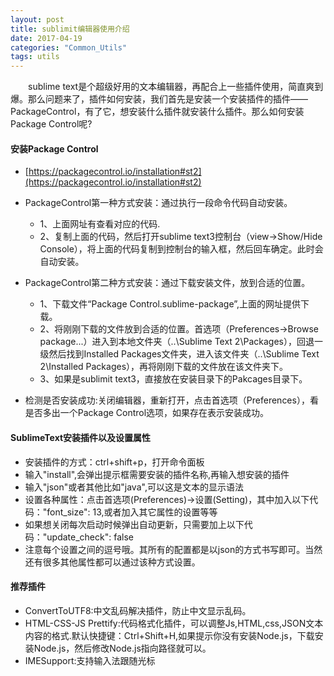 ```yaml
---
layout: post
title: sublimit编辑器使用介绍
date: 2017-04-19
categories: "Common_Utils"
tags: utils
---
```

&ensp;&ensp;&ensp;&ensp;sublime text是个超级好用的文本编辑器，再配合上一些插件使用，简直爽到爆。那么问题来了，插件如何安装，我们首先是安装一个安装插件的插件——PackageControl，有了它，想安装什么插件就安装什么插件。那么如何安装Package Control呢?

#### **安装Package Control**

- [https://packagecontrol.io/installation#st2](https://packagecontrol.io/installation#st2)

- PackageControl第一种方式安装：通过执行一段命令代码自动安装。
    - 1、上面网址有查看对应的代码.
    - 2、复制上面的代码，然后打开sublime text3控制台（view->Show/Hide Console），将上面的代码复制到控制台的输入框，然后回车确定。此时会自动安装。

- PackageControl第二种方式安装：通过下载安装文件，放到合适的位置。
    - 1、下载文件“Package Control.sublime-package”,上面的网址提供下载。
    - 2、将刚刚下载的文件放到合适的位置。首选项（Preferences->Browse package...）进入到本地文件夹（..\Sublime Text 2\Packages），回退一级然后找到Installed Packages文件夹，进入该文件夹（..\Sublime Text 2\Installed Packages），再将刚刚下载的文件放在该文件夹下。
    - 3、如果是sublimit text3，直接放在安装目录下的Pakcages目录下。

- 检测是否安装成功:关闭编辑器，重新打开，点击首选项（Preferences），看是否多出一个Package Control选项，如果存在表示安装成功。

#### **SublimeText安装插件以及设置属性**

- 安装插件的方式：ctrl+shift+p，打开命令面板
- 输入"install",会弹出提示框需要安装的插件名称,再输入想安装的插件
- 输入"json"或者其他比如"java",可以这是文本的显示语法
- 设置各种属性：点击首选项(Preferences)->设置(Setting)，其中加入以下代码："font_size": 13,或者加入其它属性的设置等等
- 如果想关闭每次启动时候弹出自动更新，只需要加上以下代码："update_check": false
- 注意每个设置之间的逗号哦。其所有的配置都是以json的方式书写即可。当然还有很多其他属性都可以通过该种方式设置。

#### **推荐插件**

- ConvertToUTF8:中文乱码解决插件，防止中文显示乱码。
- HTML-CSS-JS Prettify:代码格式化插件，可以调整Js,HTML,css,JSON文本内容的格式.默认快捷键：Ctrl+Shift+H,如果提示你没有安装Node.js，下载安装Node.js，然后修改Node.js指向路径就可以。
- IMESupport:支持输入法跟随光标
